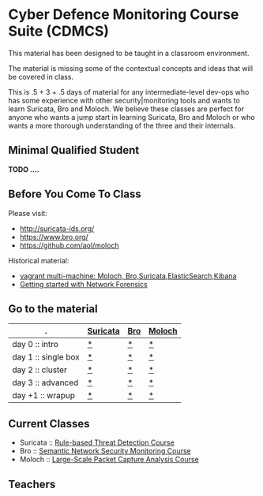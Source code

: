 # Cyber Defence Monitoring Course Suite (CDMCS)

This material has been designed to be taught in a classroom environment.

The material is missing some of the contextual concepts and ideas that will be covered in class.

This is .5 + 3 + .5 days of material for any intermediate-level dev-ops who has some experience with other security|monitoring tools and wants to learn Suricata, Bro and Moloch. We believe these classes are perfect for anyone who wants a jump start in learning Suricata, Bro and Moloch or who wants a more thorough understanding of the three and their internals.

## Minimal Qualified Student

**TODO ....**

## Before You Come To Class

Please visit:

 * http://suricata-ids.org/
 * https://www.bro.org/
 * https://github.com/aol/moloch

Historical material:
 * [vagrant multi-machine: Moloch, Bro,Suricata,ElasticSearch,Kibana](https://github.com/hillar/vagrant_moloch_bro_suricata)
 * [Getting started with
Network Forensics](http://slides.com/hillar/network-forensics#/)

## Go to the material

.| [Suricata](./suricata/README.md) | [Bro](./bro/README.md) | [Moloch](./moloch/README.md)  
--- | --- | --- | ---
day 0 :: intro| [*](./suricata/day_intro/README.md) | [*](./bro/day_intro/README.md) | [*](./moloch/day_intro/README.md)
day 1  :: single box| [*](./suricata/day1/README.md) | [*](./bro/day1/README.md) | [*](./moloch/day1/README.md)
day 2 :: cluster| [*](./suricata/day2/README.md) | [*](./bro/day2/README.md) | [*](./moloch/day2/README.md)
day 3 :: advanced| [*](./suricata/day3/README.md)| [*](./bro/day3/README.md)| [*](./moloch/day3/README.md)
day +1 :: wrapup| [*](./suricata/day_last/README.md)| [*](./bro/day_last/README.md) | [*](./moloch/day_last/README.md)

## Current Classes

 * Suricata :: [Rule-based Threat Detection Course](https://ccdcoe.org/cyber-defence-monitoring-course-suite-module-1.html)
 * Bro :: [Semantic Network Security Monitoring Course](https://ccdcoe.org/cyber-defence-monitoring-course-suite-module-2.html)
 * Moloch :: [Large-Scale Packet Capture Analysis Course](https://ccdcoe.org/cyber-defence-monitoring-course-suite-module-3.html)

## Teachers
